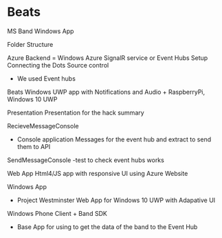 # Beats
MS Band Windows App

Folder Structure

Azure Backend = Windows Azure SignalR service or Event Hubs Setup
Connecting the Dots Source control

- We used Event hubs

Beats
Windows UWP app with Notifications and Audio + RaspberryPi, Windows 10 UWP

Presentation
Presentation for the hack summary

RecieveMessageConsole 
- Console application
Messages for the event hub and extract to send them to API

SendMessageConsole
-test to check event hubs works

Web App
Html4/JS app with responsive UI using Azure Website

Windows App
- Project Westminster Web App for Windows 10 UWP with Adapative UI

Windows Phone Client + Band SDK

- Base App for using to get the data of the band to the Event Hub

